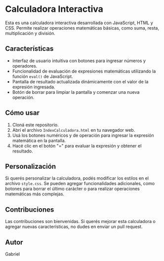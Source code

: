 # Calculadora Interactiva

Esta es una calculadora interactiva desarrollada con JavaScript, HTML y CSS. Permite realizar operaciones matemáticas básicas, como suma, resta, multiplicación y división.

## Características

- Interfaz de usuario intuitiva con botones para ingresar números y operadores.
- Funcionalidad de evaluación de expresiones matemáticas utilizando la función `eval()` de JavaScript.
- Pantalla de resultado actualizada dinámicamente con el valor de la expresión ingresada.
- Botón de borrar para limpiar la pantalla y comenzar una nueva operación.

## Cómo usar

1. Cloná este repositorio.
2. Abrí el archivo `IndexCalculadora.html` en tu navegador web.
3. Usá los botones numéricos y de operación para ingresar la expresión matemática en la pantalla.
4. Hacé clic en el botón "=" para evaluar la expresión y obtener el resultado.

## Personalización

Si querés personalizar la calculadora, podés modificar los estilos en el archivo `style.css`. Se pueden agregar funcionalidades adicionales, como botones para borrar el último carácter o para realizar operaciones matemáticas más complejas.

## Contribuciones

Las contribuciones son bienvenidas. Si querés mejorar esta calculadora o agregar nuevas características, no dudes en enviar un pull request.

## Autor

Gabriel
